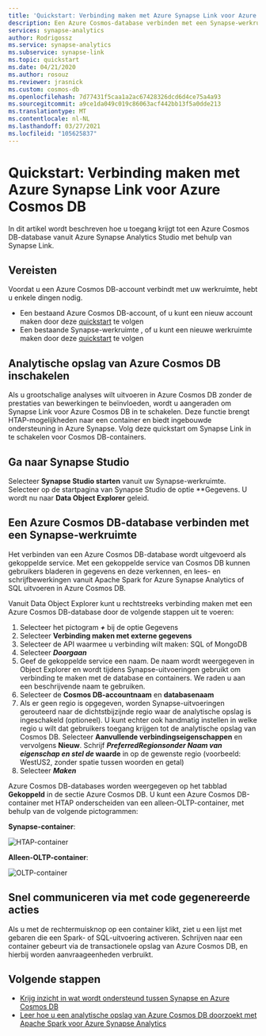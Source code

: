 ```yaml
---
title: 'Quickstart: Verbinding maken met Azure Synapse Link voor Azure Cosmos DB'
description: Een Azure Cosmos-database verbinden met een Synapse-werkruimte met behulp van Synapse Link
services: synapse-analytics
author: Rodrigossz
ms.service: synapse-analytics
ms.subservice: synapse-link
ms.topic: quickstart
ms.date: 04/21/2020
ms.author: rosouz
ms.reviewer: jrasnick
ms.custom: cosmos-db
ms.openlocfilehash: 7d77431f5caa1a2ac67428326dcd6d4ce75a4a93
ms.sourcegitcommit: a9ce1da049c019c86063acf442bb13f5a0dde213
ms.translationtype: MT
ms.contentlocale: nl-NL
ms.lasthandoff: 03/27/2021
ms.locfileid: "105625837"
---
```

# <a name="quickstart-connect-to-azure-synapse-link-for-azure-cosmos-db"></a>Quickstart: Verbinding maken met Azure Synapse Link voor Azure Cosmos DB

In dit artikel wordt beschreven hoe u toegang krijgt tot een Azure Cosmos DB-database vanuit Azure Synapse Analytics Studio met behulp van Synapse Link. 

## <a name="prerequisites"></a>Vereisten

Voordat u een Azure Cosmos DB-account verbindt met uw werkruimte, hebt u enkele dingen nodig.

* Een bestaand Azure Cosmos DB-account, of u kunt een nieuw account maken door deze [quickstart](../cosmos-db/how-to-manage-database-account.md) te volgen
* Een bestaande Synapse-werkruimte , of u kunt een nieuwe werkruimte maken door deze [quickstart](./quickstart-create-workspace.md) te volgen 

## <a name="enable-azure-cosmos-db-analytical-store"></a>Analytische opslag van Azure Cosmos DB inschakelen

Als u grootschalige analyses wilt uitvoeren in Azure Cosmos DB zonder de prestaties van bewerkingen te beïnvloeden, wordt u aangeraden om Synapse Link voor Azure Cosmos DB in te schakelen. Deze functie brengt HTAP-mogelijkheden naar een container en biedt ingebouwde ondersteuning in Azure Synapse. Volg deze quickstart om Synapse Link in te schakelen voor Cosmos DB-containers.

## <a name="navigate-to-synapse-studio"></a>Ga naar Synapse Studio

Selecteer **Synapse Studio starten** vanuit uw Synapse-werkruimte. Selecteer op de startpagina van Synapse Studio de optie **Gegevens. U wordt nu naar **Data Object Explorer** geleid.

## <a name="connect-an-azure-cosmos-db-database-to-a-synapse-workspace"></a>Een Azure Cosmos DB-database verbinden met een Synapse-werkruimte

Het verbinden van een Azure Cosmos DB-database wordt uitgevoerd als gekoppelde service. Met een gekoppelde service van Cosmos DB kunnen gebruikers bladeren in gegevens en deze verkennen, en lees- en schrijfbewerkingen vanuit Apache Spark for Azure Synapse Analytics of SQL uitvoeren in Azure Cosmos DB.

Vanuit Data Object Explorer kunt u rechtstreeks verbinding maken met een Azure Cosmos DB-database door de volgende stappen uit te voeren:

1. Selecteer het pictogram ***+*** bij de optie Gegevens
2. Selecteer **Verbinding maken met externe gegevens**
3. Selecteer de API waarmee u verbinding wilt maken: SQL of MongoDB
4. Selecteer ***Doorgaan***
5. Geef de gekoppelde service een naam. De naam wordt weergegeven in Object Explorer en wordt tijdens Synapse-uitvoeringen gebruikt om verbinding te maken met de database en containers. We raden u aan een beschrijvende naam te gebruiken.
6. Selecteer de **Cosmos DB-accountnaam** en **databasenaam**
7. Als er geen regio is opgegeven, worden Synapse-uitvoeringen gerouteerd naar de dichtstbijzijnde regio waar de analytische opslag is ingeschakeld (optioneel). U kunt echter ook handmatig instellen in welke regio u wilt dat gebruikers toegang krijgen tot de analytische opslag van Cosmos DB. Selecteer **Aanvullende verbindingseigenschappen** en vervolgens **Nieuw**. Schrijf **_PreferredRegions_*onder **Naam van eigenschap** en stel de* waarde** in op de gewenste regio (voorbeeld: WestUS2, zonder spatie tussen woorden en getal)
8. Selecteer ***Maken***

Azure Cosmos DB-databases worden weergegeven op het tabblad **Gekoppeld** in de sectie Azure Cosmos DB. U kunt een Azure Cosmos DB-container met HTAP onderscheiden van een alleen-OLTP-container, met behulp van de volgende pictogrammen:

**Synapse-container**:

![HTAP-container](./media/quickstart-connect-synapse-link-cosmosdb/htap-container.png)

**Alleen-OLTP-container**:

![OLTP-container](./media/quickstart-connect-synapse-link-cosmosdb/oltp-container.png)

## <a name="quickly-interact-with-code-generated-actions"></a>Snel communiceren via met code gegenereerde acties

Als u met de rechtermuisknop op een container klikt, ziet u een lijst met gebaren die een Spark- of SQL-uitvoering activeren. Schrijven naar een container gebeurt via de transactionele opslag van Azure Cosmos DB, en hierbij worden aanvraageenheden verbruikt.  

## <a name="next-steps"></a>Volgende stappen

* [Krijg inzicht in wat wordt ondersteund tussen Synapse en Azure Cosmos DB](./synapse-link/concept-synapse-link-cosmos-db-support.md)
* [Leer hoe u een analytische opslag van Azure Cosmos DB doorzoekt met Apache Spark voor Azure Synapse Analytics](synapse-link/how-to-query-analytical-store-spark.md)